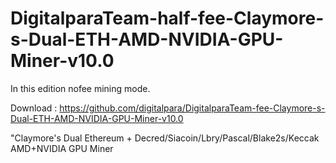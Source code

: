 # DigitalparaTeam-half-fee-Claymore-s-Dual-ETH-AMD-NVIDIA-GPU-Miner-v10.0
In this edition nofee mining mode.

Download :  https://github.com/digitalpara/DigitalparaTeam-fee-Claymore-s-Dual-ETH-AMD-NVIDIA-GPU-Miner-v10.0

"Claymore's Dual Ethereum + Decred/Siacoin/Lbry/Pascal/Blake2s/Keccak AMD+NVIDIA GPU Miner 
